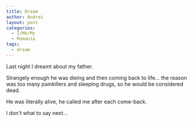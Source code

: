 ```yaml
---
title: Dream
author: Andrei
layout: post
categories:
  - I/Me/My
  - Romania
tags:
  - dream
---
```

Last night I dreamt about my father.

Strangely enough he was dieing and then coming back to life… the reason was too many painkillers and sleeping drugs, so he would be considered dead.

He was literally alive, he called me after each come-back.

I don't what to say next…